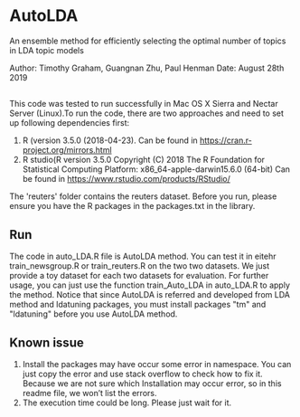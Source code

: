 AutoLDA 
===========================================

An ensemble method for efficiently selecting 
the optimal number of topics in LDA topic models

Author: Timothy Graham, Guangnan Zhu, Paul Henman
Date: August 28th 2019


##
This code was tested to run successfully in Mac OS X Sierra and Nectar Server (Linux).To run the code, there are two approaches and need to set up following dependencies first:
1. R (version 3.5.0 (2018-04-23). Can be found in https://cran.r-project.org/mirrors.html
2. R studio(R version 3.5.0 Copyright (C) 2018 The R Foundation for Statistical Computing Platform: x86_64-apple-darwin15.6.0 (64-bit)
Can be found in https://www.rstudio.com/products/RStudio/

The 'reuters' folder contains the reuters dataset. Before you run, please ensure you have the R packages in the packages.txt in the library.


## Run
The code in auto_LDA.R file is AutoLDA method. You can test it in eitehr train_newsgroup.R or train_reuters.R on the two two datasets. We just provide a toy dataset for each two datasets for evaluation. For further usage, you can just use the function train_Auto_LDA in auto_LDA.R to apply the method.
    Notice that since AutoLDA is referred and developed from LDA method and ldatuning packages, you must install packages "tm" and "ldatuning" before you use AutoLDA method.


## Known issue
1. Install the packages may have occur some error in namespace. You can just copy
 the error and use stack overflow to check how to fix it. Because we are not sure
 which Installation may occur error, so in this readme file, we won’t list the errors.
2. The execution time could be long. Please just wait for it.
